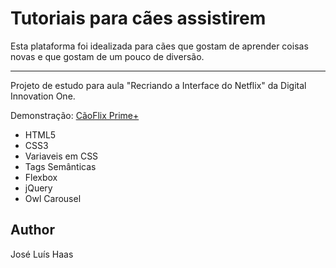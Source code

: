 # Tutoriais para cães assistirem

Esta plataforma foi idealizada para cães que gostam de aprender coisas novas e que gostam de um pouco de diversão.

---
Projeto de estudo para aula "Recriando a Interface do Netflix" da Digital Innovation One.

Demonstração: [CãoFlix Prime+](https://zecazeco.github.io/caoflix-prime-plus-projeto-estudo/)

* HTML5
* CSS3
* Variaveis em CSS
* Tags Semânticas
* Flexbox
* jQuery
* Owl Carousel

## Author
José Luís Haas
